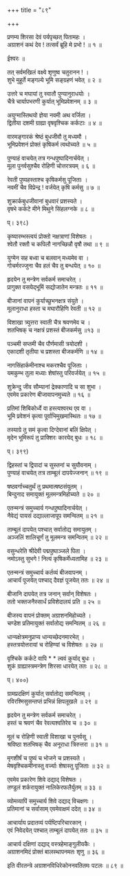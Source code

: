 +++
title = "८९"

+++
  
प्रणम्य शिरसा देवं पर्यपृच्छत् पितामहः ।  
अग्राशनं कथं देव ! तत्सर्वं ब्रूहि मे प्रभो ! ॥ १ ॥  
  
ईश्वरः ॥  
  
तत् सर्वमखिलं वक्ष्ये शृणुष्व चतुरानन ! ।  
शुभे मुहूर्ते मङ्गल्ये भूमि सङ्ग्रहणं भवेत् ॥ २ ॥  
  
उत्तरे च मघायां तु स्वातौ पुण्यानुराधयोः ।  
चैत्रे चार्यापभरणी कुर्यात् भूमिप्रवेशनम् ॥ ३ ॥  
  
अयुग्मास्तिथयो ज्ञेया नवमी अथ वर्जिता ।  
द्वितीया दशमी ग्राह्या वृषवृश्चिक कर्कटाः ॥ ४ ॥  
  
वारमङ्गारकं श्रेष्ठं बुधजीवौ तु मध्यमौ ।  
भूमिप्रवेशनं प्रोक्तं कृषिकर्म त्वथोच्यते ॥ ५ ॥  
  
पुण्याहं वाचयेत् तत्र गन्धपुष्पादिनार्चयेत् ।  
मूला पुनर्वसुश्चैव रोहिणी चोत्तरत्रयम् ॥ ६ ॥  
  
रेवती पुष्यहस्ताश्च कृषिकर्मसु पूजिताः ।  
नवमीं चैव विप्रेन्द्र ! वर्जयेत् कृषि कर्मसु ॥ ७ ॥  
  
शुक्रार्कबुधजीवानां बुधवारं प्रशस्यते ।  
वृषभे कर्कटे मीने मिथुने सिंहलग्नके ॥ ८ ॥  
  
प्। ३९८)  
  
कृष्यारम्भस्त्वयं प्रोक्तो नक्षत्राणां विशेषतः ।  
श्वेतौ रक्तौ च कपिलौ नागच्छिन्नौ वृषौ तथा ॥ ९ ॥  
  
युग्मेन सह बध्वा च बलवान् मध्यमेव वा ।  
गोचर्मरज्जुना चैव हलं चैव तु बन्धयेत् ॥ १० ॥  
  
हृदयेन तु मन्त्रेण सर्वकर्म समाचरेत् ।  
प्रागुक्त वसयेद्भूमिं सद्योजातेन मन्त्रतः ॥ ११ ॥  
  
बीजानां वापनं कुर्याच्छुभनक्षत्र संयुते ।  
मूलानुराधा हस्ता च मघारौहिणि रेवती ॥ १२ ॥  
  
विशाखा त्र्युत्तरा स्वाती चैत्र श्रवणमेव च ।  
शतभिषक् च नक्षत्रं प्रशस्तं बीजकर्मसु ॥१३ ॥  
  
पञ्चमी सप्तमी चैव पौर्णमासी त्रयोदशी ।  
एकादशी तृतीया च प्रशस्ता बीजकर्मणि ॥ १४ ॥  
  
नागसिंहार्कमीनाश्च मकरश्चैव पूजिताः ।  
यमकुम्भ तुला मध्याः शेषांस्तु परिवर्जयेत् ॥ १५ ॥  
  
शुक्रेन्दु जीव सौम्यानां द्रेक्काणादि च सा शुभा ।  
एवमेव प्रकारेण बीजावापनमुच्यते ॥ १६ ॥  
  
प्रतिमां शिबिकोर्ध्वे वा हस्त्यश्वरथ एव वा ।  
भूमि प्रवेशनं कृत्वा पूर्वाभिमुखमास्थितः ॥ १७ ॥  
  
तस्याग्रे तु समं कृत्वा दिग्देवानां बलिं क्षिपेत् ।  
मृदेन भूमिरूपं तु प्राक्शिरः कारयेद् बुधः ॥ १८ ॥  
  
प्। ३९९)  
  
द्विहस्तां च द्विपादां च सुस्तनां च सुयौवनाम् ।  
पुण्याहं वाचयेत् तत्र ताम्बूलं दापयेज्जनान् ॥ १९ ॥  
  
षष्ठवर्गाच्चतुर्थं तु प्रथमात्षष्ठसंयुतम् ।  
बिन्दुनाद समायुक्तं मूलमन्त्रमिहोच्यते ॥ २० ॥  
  
एतन्मन्त्रं समुच्चार्य गन्धपुष्पादिनार्चयेत् ।  
नैवेद्यं पायसं दद्याल्लाजापूप समन्वितम् ॥ २१ ॥  
  
ताम्बूलं दापयेत् पश्चात् सर्वातोद्य समायुतम् ।  
अञ्जलिं शालिचूर्णं तु मूलमन्त्र समन्वितम् ॥ २२ ॥  
  
वसुन्धरेति श्रीदेवी पद्मपुष्पाञ्जले पिता ।  
नमोऽस्तु सुभगे ! नित्यं कृषिकर्मेध्यतामिह ॥ २३ ॥  
  
एतन्मन्त्रं समुच्चार्य कर्तव्यं बीजवापनम् ।  
आचार्यं पूजयेत् पश्चाद् दैवज्ञं पूजयेत् ततः ॥ २४ ॥  
  
बीजानि दापयेत् तत्र जनान् सर्वान् विशेषतः ।  
ततो भक्तजनैस्सार्धं प्रविशेदालयं प्रति ॥ २५ ॥  
  
बीजस्य वापनं प्रोक्तम् अग्राशनमिहोच्यते ।  
चण्डेश प्रतिमायुक्तं सर्वातोद्य समन्वितम् ॥ २६ ॥  
  
धान्यक्षेत्रमनुप्राप्य धान्यच्छेदनमारभेत् ।  
हस्तत्रयोत्तरायां च रोहिण्यां च विशेषतः ॥ २७ ॥  
  
वृश्चिके कर्कटे वापि * * ल्ववं कुर्याद् बुधः ।  
शुकं ग्राह्यास्त्रमन्त्रेण शिरसा धारयेत् ततः ॥ २८ ॥  
  
प्। ४००)  
  
ग्रामप्रदक्षिणं कुर्यात् सर्वातोद्य समन्वितम् ।  
रविरश्मिसुसन्तप्तं प्रभिन्नं क्षिपलूखले ॥ २९ ॥  
  
हृदयेन तु मन्त्रेण सर्वकर्म समाचरेत् ।  
हस्तं च श्रवणं चैव रेवत्यश्वतिरेव च ॥ ३० ॥  
  
मूलं च रोहिणी स्वाती विशाखा च पुनर्वसू ।  
श्रविष्ठा शतभिषक् चैव अनूराधा त्रिरुत्तरा ॥ ३१ ॥  
  
मृगशीर्षं च पुष्यं च भोजने च प्रशस्यते ।  
मेषवृश्चिकमीनास्तु वर्ज्याः शेषास्तु पूजिताः ॥ ३२ ॥  
  
एवमेव प्रकारेण शिवे दद्याद् विशेषतः ।  
तण्डुलं शर्करायुक्तं नालिकेरफलैर्युतम् ॥ ३३ ॥  
  
व्योमव्यापिं समुच्चार्य शिवे दद्याद् विचक्षणः ।  
प्रतिमानां च सर्वासाम् एवमेवाक्षमं ददेत् ॥ ३४ ॥  
  
आचार्याय प्रदातव्यं पर्यष्टिपरिचारकान् ।  
एवं निवेदयेत् पश्चात् ताम्बूलं दापयेत् ततः ॥ ३५ ॥  
  
आचार्य दक्षिणां दद्याद् वस्त्रहेमाङ्गुलीयकैः ।  
अग्राशनमिदं प्रोक्तं बालस्थापनमतः शृणु ॥ ३६ ॥  
  
इति वीरतन्त्रे अग्राशनविधिरेकोननवतितमः पटलः ॥ ८९ ॥  
